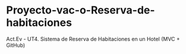 # Proyecto-vac-o-Reserva-de-habitaciones
Act.Ev - UT4. Sistema de Reserva de Habitaciones en un Hotel (MVC + GitHub)
